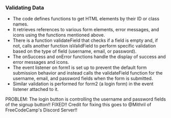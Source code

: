 ### Validating Data

- The code defines functions to get HTML elements by their ID or class names.
- It retrieves references to various form elements, error messages, and icons using the functions mentioned above.
- There is a function validateField that checks if a field is empty and, if not, calls another function isValidField to perform specific validation based on the type of field (username, email, or password).
- The onSuccess and onError functions handle the display of success and error messages and icons.
- The event listener on form1 is set up to prevent the default form submission behavior and instead calls the validateField function for the username, email, and password fields when the form is submitted.
- Similar validation is performed for form2 (a login form) in the event listener attached to it.

PROBLEM: The login button is controlling the username and password fields of the signup button!! FIXED!! Credit for fixing this goes to @Mithril of FreeCodeCamp's Discord Server!!
